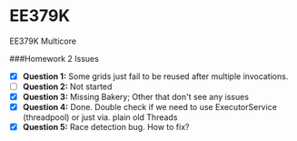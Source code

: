 EE379K
======

EE379K Multicore

###Homework 2 Issues

- [X] **Question 1:** Some grids just fail to be reused after multiple invocations.
- [ ] **Question 2:** Not started
- [X] **Question 3:** Missing Bakery; Other that don't see any issues
- [X] **Question 4:** Done. Double check if we need to use ExecutorService (threadpool) or just via. plain old Threads
- [X] **Question 5:** Race detection bug. How to fix?

